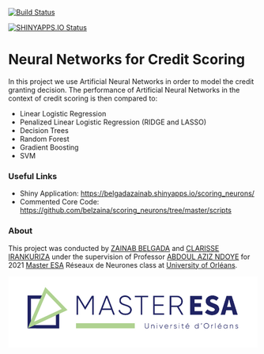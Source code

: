 [![Build Status](https://www.travis-ci.com/belzaina/scoring_neurons.svg?branch=master)](https://www.travis-ci.com/belzaina/scoring_neurons)     
     
[![SHINYAPPS.IO Status](https://img.shields.io/badge/shinyapps.io-up-green?style=for-the-badge)](https://belgadazainab.shinyapps.io/scoring_neurons/)

# Neural Networks for Credit Scoring    

In this project we use Artificial Neural Networks in order to model the credit granting decision. The performance of Artificial Neural Networks in the context of credit scoring is then compared to:

- Linear Logistic Regression
- Penalized Linear Logistic Regression (RIDGE and LASSO)
- Decision Trees
- Random Forest
- Gradient Boosting
- SVM
  
  
### Useful Links  
  
- Shiny Application: https://belgadazainab.shinyapps.io/scoring_neurons/
- Commented Core Code: https://github.com/belzaina/scoring_neurons/tree/master/scripts
  
  
### About  
  
This project was conducted by [ZAINAB BELGADA](https://fr.linkedin.com/in/za%C3%AFnab-belgada-b1175b1ab) and [CLARISSE IRANKURIZA](https://www.linkedin.com/in/clarisse-irankuriza-54298b19b) under the supervision of Professor [ABDOUL AZIZ NDOYE](http://www.leo-univ-orleans.fr/fr/membres/#abdoul-aziz.ndoye@univ-orleans.fr) for 2021 [Master ESA](https://www.univ-orleans.fr/deg/masters/ESA/) Réseaux de Neurones class at [University of Orléans](https://www.univ-orleans.fr/fr/univ).  
  
    
![Master ESA](www/Logo-couleur-MasterESA-RVB.jpg "Master ESA") 

